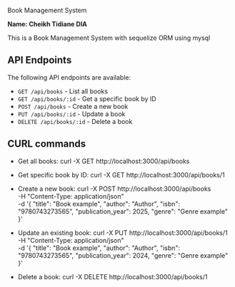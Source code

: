 Book Management System

**Name: Cheikh Tidiane DIA**

This is a Book Management System with sequelize ORM using mysql

## API Endpoints

The following API endpoints are available:

- `GET /api/books` - List all books
- `GET /api/books/:id` - Get a specific book by ID
- `POST /api/books` - Create a new book
- `PUT /api/books/:id` - Update a book
- `DELETE /api/books/:id` - Delete a book

## CURL commands

- Get all books:
curl -X GET http://localhost:3000/api/books

- Get specific book by ID:
curl -X GET http://localhost:3000/api/books/1

- Create a new book:
curl -X POST http://localhost:3000/api/books \
  -H "Content-Type: application/json" \
  -d '{
    "title": "Book example",
    "author": "Author",
    "isbn": "9780743273565",
    "publication_year": 2025,
    "genre": "Genre example"
  }'

- Update an existing book:
curl -X PUT http://localhost:3000/api/books/1 \
  -H "Content-Type: application/json" \
  -d '{
    "title": "Book example",
    "author": "Author",
    "isbn": "9780743273565",
    "publication_year": 2024,
    "genre": "Genre example"
  }'

- Delete a book:
curl -X DELETE http://localhost:3000/api/books/1


